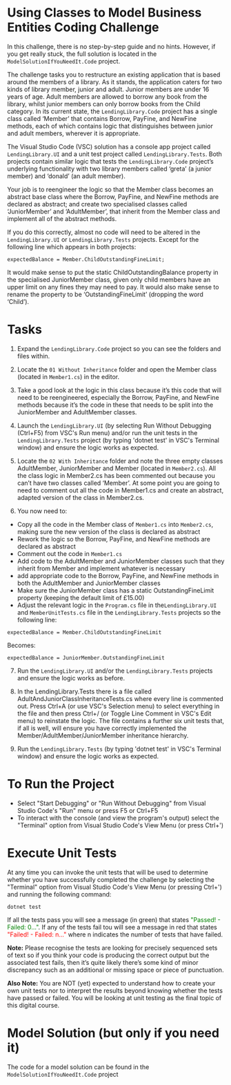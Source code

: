 # Using Classes to Model Business Entities Coding Challenge
In this challenge, there is no step-by-step guide and no hints. However, if you get really stuck, the full solution is located in the ```ModelSolutionIfYouNeedIt.Code``` project. 

The challenge tasks you to restructure an existing application that is based around the members of a library. As it stands, the application caters for two kinds of library member, junior and adult. Junior members are under 16 years of age. Adult members are allowed to borrow any book from the library, whilst junior members can only borrow books from the Child category. In its current state, the ```LendingLibrary.Code``` project has a single class called ‘Member’ that contains Borrow, PayFine, and NewFine methods, each of which contains logic that distinguishes between junior and adult members, wherever it is appropriate.

The Visual Studio Code (VSC) solution has a console app project called ```LendingLibrary.UI``` and a unit test project called ```LendingLibrary.Tests```. Both projects contain similar logic that tests the ```LendingLibrary.Code``` project’s underlying functionality with two library members called ‘greta’ (a junior member) and ‘donald’ (an adult member).

Your job is to reengineer the logic so that the Member class becomes an abstract base class where the Borrow, PayFine, and NewFine methods are declared as abstract; and create two specialised classes called ‘JuniorMember’ and ‘AdultMember’, that inherit from the Member class and implement all of the abstract methods.

If you do this correctly, almost no code will need to be altered in the ```LendingLibrary.UI``` or ```LendingLibrary.Tests``` projects. Except for the following line which appears in both projects:

```
expectedBalance = Member.ChildOutstandingFineLimit;
```

It would make sense to put the static ChildOutstandingBalance property in the specialised JuniorMember class, given only child members have an upper limit on any fines they may need to pay. It would also make sense to rename the property to be ‘OutstandingFineLimit’ (dropping the word ‘Child’).

# Tasks
1. Expand the ```LendingLibrary.Code``` project so you can see the folders and files within. 

2. Locate the ```01 Without Inheritance``` folder and open the Member class (located in ```Member1.cs```) in the editor.

3. Take a good look at the logic in this class because it’s this code that will need to be reengineered, especially the Borrow, PayFine, and NewFine methods because it’s the code in these that needs to be split into the JuniorMember and AdultMember classes.

4. Launch the ```LendingLibrary.UI``` (by selecting Run Without Debugging (Ctrl+F5) from VSC's Run menu) and/or run the unit tests in the ```LendingLibrary.Tests``` project (by typing 'dotnet test' in VSC's Terminal window) and ensure the logic works as expected.

5. Locate the ```02 With Inheritance``` folder and note the three empty classes AdultMember, JuniorMember and Member (located in ```Member2.cs```). All the class logic in Member2.cs has been commented out because you can’t have two classes called ‘Member’. At some point you are going to need to comment out all the code in Member1.cs and create an abstract, adapted version of the class in Member2.cs.

6. You now need to:

-  Copy all the code in the Member class of ```Member1.cs``` into ```Member2.cs```, making sure the new version of the class is declared as abstract
-  Rework the logic so the Borrow, PayFine, and NewFine methods are declared as abstract
-  Comment out the code in ```Member1.cs```
- Add code to the AdultMember and JuniorMember classes such that they inherit from Member and implement whatever is necessary
-  add appropriate code to the Borrow, PayFine, and NewFine methods in both the AdultMember and JuniorMember classes
-  Make sure the JuniorMember class has a static OutstandingFineLimit property (keeping the default limit of £15.00)
-  Adjust the relevant logic in the ```Program.cs``` file in the```LendingLibrary.UI``` and ```MemberUnitTests.cs``` file in the ```LendingLibrary.Tests``` projects so the following line:
```
expectedBalance = Member.ChildOutstandingFineLimit
```
Becomes:
```
expectedBalance = JuniorMember.OutstandingFineLimit
```

7. Run the ```LendingLibrary.UI``` and/or the ```LendingLibrary.Tests``` projects and ensure the logic works as before.

8. In the LendingLibrary.Tests there is a file called AdultAndJuniorClassInheritanceTests.cs where every line is commented out. Press Ctrl+A (or use VSC's Selection menu) to select everything in the file and then press Ctrl+/ (or Toggle Line Comment in VSC's Edit menu) to reinstate the logic. The file contains a further six unit tests that, if all is well, will ensure you have correctly implemented the Member/AdultMember/JuniorMember inheritance hierarchy.

9. Run the ```LendingLibrary.Tests``` (by typing 'dotnet test' in VSC's Terminal window) and ensure the logic works as expected.


# To Run the Project
-  Select "Start Debugging" or "Run Without Debugging" from Visual Studio Code's "Run" menu or press F5 or Ctrl+F5
-  To interact with the console (and view the program's output) select the "Terminal" option from Visual Studio Code's View Menu (or press Ctrl+')  

# Execute Unit Tests
At any time you can invoke the unit tests that will be used to determine whether you have successfully completed the challenge by selecting the "Terminal" option from Visual Studio Code's View Menu (or pressing Ctrl+') and running the following command:

```
dotnet test
```
If all the tests pass you will see a message (in green) that states <span style="color:green">"Passed!  - Failed:   0..."</span>. If any of the tests fail tou will see a message in red that states <span style="color:red">"Failed! - Failed:    n..."</span> where n indicates the number of tests that have failed.

__Note:__ Please recognise the tests are looking for precisely sequenced sets of text so if you think your code is producing the correct output but the associated test fails, then it’s quite likely there’s some kind of minor discrepancy such as an additional or missing space or piece of punctuation.

__Also Note:__ You are NOT (yet) expected to understand how to create your own unit tests nor to interpret the results beyond knowing whether the tests have passed or failed. You will be looking at unit testing as the final topic of this digital course.

# Model Solution (__but only if you need it__)
The code for a model solution can be found in the ```ModelSolutionIfYouNeedIt.Code``` project 